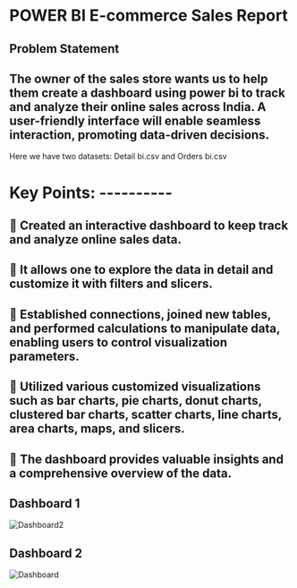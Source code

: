 # POWER BI E-commerce Sales Report
## Problem Statement
##  The owner of the sales store wants us to help them create a dashboard using power bi to track and analyze their online sales across India. A user-friendly interface will enable seamless interaction, promoting data-driven decisions. 
Here we have two datasets: Detail bi.csv and Orders bi.csv

# Key Points: ----------

## 	Created an interactive dashboard to keep track and analyze online sales data.
## 	It allows one to explore the data in detail and customize it with filters and slicers. 
## 	Established connections, joined new tables, and performed calculations to manipulate data, enabling users to control visualization parameters.
## 	Utilized various customized visualizations such as bar charts, pie charts, donut charts, clustered bar charts, scatter charts, line charts, area charts, maps, and slicers.
## 	The dashboard provides valuable insights and a comprehensive overview of the data.

## Dashboard 1
![Dashboard2](https://github.com/ajayk079/POWER_BI-Ecommerce-Sales-Report/assets/83025605/5a84b785-18a0-43ba-90be-7f436be8f0d1)
## Dashboard 2
![Dashboard](https://github.com/ajayk079/POWER_BI-Ecommerce-Sales-Report/assets/83025605/11c77484-144d-4d0e-b36a-332a20f881e3)



